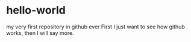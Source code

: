# hello-world
my very first repository in github ever
First I just want to see how github works, then I will say more.
 
